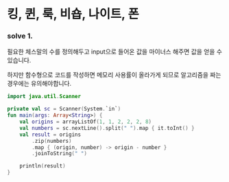# 킹, 퀸, 룩, 비숍, 나이트, 폰

### solve 1.
필요한 체스말의 수를 정의해두고 input으로 들어온 값을 마이너스 해주면 값을 얻을 수 있습니다.

하지만 함수형으로 코드를 작성하면 메모리 사용률이 올라가게 되므로 알고리즘을 짜는 경우에는 유의해야합니다.
```kotlin
import java.util.Scanner

private val sc = Scanner(System.`in`)
fun main(args: Array<String>) {
    val origins = arrayListOf(1, 1, 2, 2, 2, 8)
    val numbers = sc.nextLine().split(" ").map { it.toInt() }
    val result = origins
        .zip(numbers)
        .map { (origin, number) -> origin - number }
        .joinToString(" ")

    println(result)
}
```